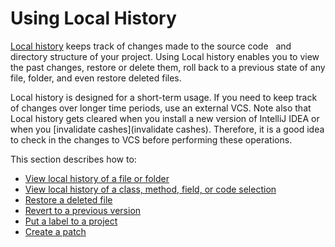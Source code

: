# Using Local History
[Local history](https://www.jetbrains.com/help/idea/local-history.html) keeps track of changes made to the source code  
and directory structure of your project. Using Local history enables you to view the past changes, restore or delete them, 
roll back to a previous state of any file, folder, and even restore deleted files.

Local history is designed for a short-term usage. If you need to keep track of changes over longer time periods, use an external VCS. 
Note also that Local history gets cleared when you install a new version of IntelliJ IDEA or when you [invalidate cashes](invalidate cashes).
Therefore, it is a good idea to check in the changes to VCS before performing these operations.

This section describes how to:

* [View local history of a file or folder](viewing-local-history-of-a-file.md)
* [View local history of a class, method, field, or code selection](viewing-local-history-of-a-source-code.md)
* [Restore a deleted file](restoring-a-deleted-file)
* [Revert to a previous version](reverting_to_a_previous-version.md)
* [Put a label to a project](putting-labels.md)
* [Create a patch](creating-patch.md)
    
